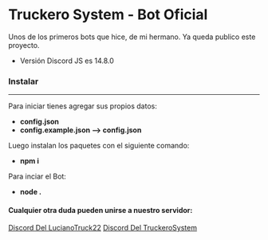 # Truckero System - Bot Oficial

Unos de los primeros bots que hice, de mi hermano.
Ya queda publico este proyecto.
- Versión Discord JS es 14.8.0

### Instalar

------------
Para iniciar tienes agregar sus propios datos:

- **config.json**
- **config.example.json --> config.json**

Luego instalan los paquetes con el siguiente comando:

- **npm i**

Para inciar el Bot:
- **node .**

#### Cualquier otra duda pueden unirse a nuestro servidor:
[Discord Del LucianoTruck22](https://discord.gg/kXZX89erVc) [Discord Del TruckeroSystem](https://discord.gg/JA7gJTxqd4)

